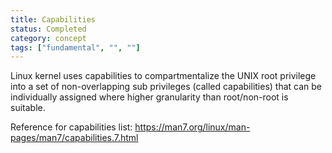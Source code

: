 ```yaml
---
title: Capabilities
status: Completed
category: concept
tags: ["fundamental", "", ""]
---
```


Linux kernel uses capabilities to compartmentalize the UNIX root privilege into a set of non-overlapping sub privileges (called capabilities) that can be individually assigned where higher granularity than root/non-root is suitable.

Reference for capabilities list: https://man7.org/linux/man-pages/man7/capabilities.7.html